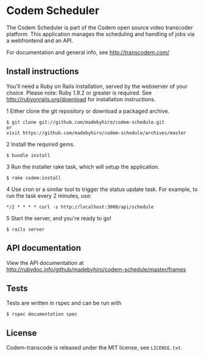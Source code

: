 Codem Scheduler
===============

The Codem Scheduler is part of the Codem open source video transcoder platform. This application manages the scheduling and handling of jobs via a webfrontend and an API.

For documentation and general info, see <http://transcodem.com/>

Install instructions
--------------------
You'll need a Ruby on Rails installation, served by the webserver of your choice. Please note: Ruby 1.9.2 or greater is required.
See <http://rubyonrails.org/download> for installation instructions.

1 Either clone the git repository or download a packaged archive.

    $ git clone git://github.com/madebyhiro/codem-schedule.git
    or
    visit https://github.com/madebyhiro/codem-schedule/archives/master
  
2 Install the required gems.
  
    $ bundle install
    
3 Run the installer rake task, which will setup the application.

    $ rake codem:install
 
4 Use cron or a similar tool to trigger the status update task. For example, to run the task every 2 minutes, use:

    */2 * * * * curl -s http://localhost:3000/api/schedule
   
5 Start the server, and you're ready to go!

    $ rails server

API documentation
-----------------
View the API documentation at <http://rubydoc.info/github/madebyhiro/codem-schedule/master/frames>

Tests
-----
Tests are written in rspec and can be run with

    $ rspec documentation spec

## License

Codem-transcode is released under the MIT license, see `LICENSE.txt`.
